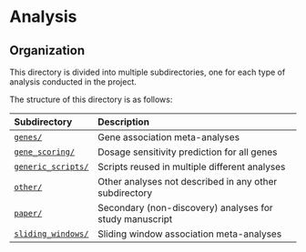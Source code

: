 # Analysis

## Organization  

This directory is divided into multiple subdirectories, one for each type of analysis conducted in the project.  

The structure of this directory is as follows:  

| Subdirectory | Description |
| :--- | :--- |
| [`genes/`](https://github.com/talkowski-lab/rCNV2/tree/master/analysis/genes/) | Gene association meta-analyses |
| [`gene_scoring/`](https://github.com/talkowski-lab/rCNV2/tree/master/analysis/gene_scoring/) | Dosage sensitivity prediction for all genes |
| [`generic_scripts/`](https://github.com/talkowski-lab/rCNV2/tree/master/analysis/generic_scripts/) | Scripts reused in multiple different analyses |
| [`other/`](https://github.com/talkowski-lab/rCNV2/tree/master/analysis/other/) | Other analyses not described in any other subdirectory |  
| [`paper/`](https://github.com/talkowski-lab/rCNV2/tree/master/analysis/paper/) | Secondary (non-discovery) analyses for study manuscript |  
| [`sliding_windows/`](https://github.com/talkowski-lab/rCNV2/tree/master/analysis/sliding_windows/) | Sliding window association meta-analyses |

